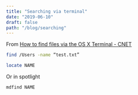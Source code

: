 ```yaml
---
title: "Searching via terminal"
date: "2019-06-10"
draft: false
path: "/blog/searching"
---
```


From [How to find files via the OS X Terminal - CNET](https://www.cnet.com/news/how-to-find-files-via-the-os-x-terminal/)

```bash
find /Users -name “test.txt”

```

```bash
locate NAME
```

Or in spotlight

```bash
mdfind NAME
```
